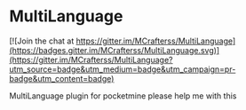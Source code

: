 # MultiLanguage

[![Join the chat at https://gitter.im/MCrafterss/MultiLanguage](https://badges.gitter.im/MCrafterss/MultiLanguage.svg)](https://gitter.im/MCrafterss/MultiLanguage?utm_source=badge&utm_medium=badge&utm_campaign=pr-badge&utm_content=badge)

MultiLanguage plugin for pocketmine
please help me with this
